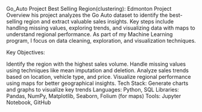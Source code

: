 Go_Auto Project
Best Selling Region(clustering): Edmonton
Project Overview
his project analyzes the Go Auto dataset to identify the best-selling region and extract valuable sales insights. Key steps include handling missing values, exploring trends, and visualizing data with maps to understand regional performance. As part of my Machine Learning program, I focus on data cleaning, exploration, and visualization techniques.

Key Objectives:

Identify the region with the highest sales volume.
Handle missing values using techniques like mean imputation and deletion.
Analyze sales trends based on location, vehicle type, and price.
Visualize regional performance using maps for better geographical insights.
Tech Stack:
Generate charts and graphs to visualize key trends
Languages: Python, SQL
Libraries: Pandas, NumPy, Matplotlib, Seaborn, Folium (for maps)
Tools: Jupyter Notebook, GitHub

